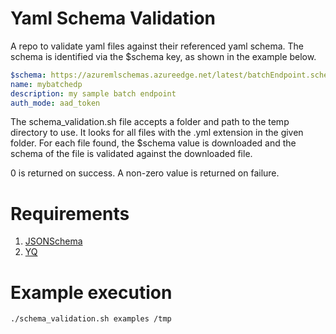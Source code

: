 # Yaml Schema Validation

A repo to validate yaml files against their referenced yaml schema. The schema is identified via the $schema key, as shown in the example below.

```yaml
$schema: https://azuremlschemas.azureedge.net/latest/batchEndpoint.schema.json
name: mybatchedp
description: my sample batch endpoint
auth_mode: aad_token
```

The schema_validation.sh file accepts a folder and path to the temp directory to use. It looks for all files with the .yml extension in the given folder. For each file found, the $schema value is downloaded and the schema of the file is validated against the downloaded file.

0 is returned on success. A non-zero value is returned on failure.

# Requirements

1. [JSONSchema](https://github.com/python-jsonschema/jsonschema)
2. [YQ](https://github.com/mikefarah/yq)

# Example execution

```bash
./schema_validation.sh examples /tmp
```